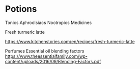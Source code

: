 # Potions

Tonics
Aphrodisiacs
Nootropics
Medicines

Fresh turmeric latte

https://www.kitchenstories.com/en/recipes/fresh-turmeric-latte

Perfumes
Essential oil blending factors
https://www.theessentialfamily.com/wp-content/uploads/2016/09/Blending-Factors.pdf
